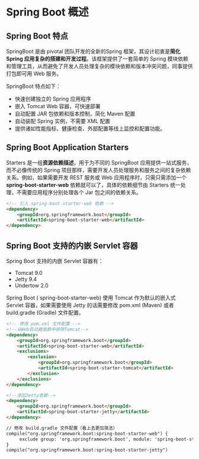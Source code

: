 # Spring Boot 概述

## Spring Boot 特点

SpringBoot 是由 pivotal 团队开发的全新的Spring 框架，其设计初衷是**简化 Spring 应用复杂的搭建和开发过程**。该框架提供了一套简单的 Spring 模块依赖和管理工具，从而避免了开发人员处理复杂的模块依赖和版本冲突问题，同事提供打包即可用 Web 服务。

SpringBoot 特点如下：

- 快速创建独立的 Spring 应用程序
- 嵌入 Tomcat Web 容器，可快速部署
- 自动配置 JAR 包依赖和版本控制，简化 Maven 配置
- 自动装配 Spring 实例，不需要 XML 配置
- 提供诸如性能指标、健康检查、外部配置等线上监控和配置功能。

## Spring Boot Application Starters

Starters 是一组**资源依赖描述**，用于为不同的 SpringBoot 应用提供一站式服务，而不必像传统的 Spring 项目那样，需要开发人员处理服务和服务之间的复杂依赖关系。例如，如果需要开发 REST 服务或 Web 应用程序时，只需只需添加一个 **spring-boot-starter-web** 依赖就可以了，具体的依赖细节由 Starters 统一处理，不需要应用程序分别处理各个 Jar 包之间的依赖关系。

```html
<!-- 引入 spring-boot-starter-web 依赖 -->
<dependency>
    <groupId>org.springframework.boot</groupId>
    <artifactId>spring-boot-starter-web</artifactId>
</dependency>
```

## Spring Boot 支持的内嵌 Servlet 容器

Spring Boot 支持的内嵌 Servlet 容器有：

- Tomcat 9.0
- Jetty 9.4
- Undertow 2.0

Spring Boot ( spring-boot-starter-web) 使用 Tomcat 作为默认的嵌入式 Servlet 容器，如果需要使用 Jetty 的话需要修改 pom.xml (Maven) 或者 build.gradle (Gradle) 文件配置。

```html
<!-- 修改 pom.xml 文件配置 -->
<!--从Web启动器依赖中排除Tomcat-->
<dependency>
    <groupId>org.springframework.boot</groupId>
    <artifactId>spring-boot-starter-web</artifactId>
    <exclusions>
        <exclusion>
            <groupId>org.springframework.boot</groupId>
            <artifactId>spring-boot-starter-tomcat</artifactId>
        </exclusion>
    </exclusions>
</dependency>

<!--添加Jetty依赖-->
<dependency>
    <groupId>org.springframework.boot</groupId>
    <artifactId>spring-boot-starter-jetty</artifactId>
</dependency>
```

```html
// 修改 build.gradle 文件配置（看上去更加简洁）
compile("org.springframework.boot:spring-boot-starter-web") {
     exclude group: 'org.springframework.boot', module: 'spring-boot-starter-tomcat'
}
compile("org.springframework.boot:spring-boot-starter-jetty")
```

